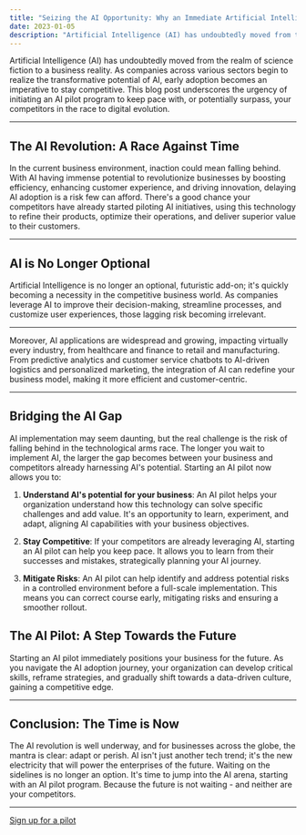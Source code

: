 ```yaml
---
title: "Seizing the AI Opportunity: Why an Immediate Artificial Intelligence Pilot is Crucial"
date: 2023-01-05
description: "Artificial Intelligence (AI) has undoubtedly moved from the realm of science fiction to a business reality. As companies across various sectors begin to realize the transformative potential of AI, early adoption becomes an imperative to stay competitive. This blog post underscores the urgency of initiating an AI pilot program to keep pace with, or potentially surpass, your competitors in the race to digital evolution." 
---
```


Artificial Intelligence (AI) has undoubtedly moved from the realm of science fiction to a business reality. As companies across various sectors begin to realize the transformative potential of AI, early adoption becomes an imperative to stay competitive. This blog post underscores the urgency of initiating an AI pilot program to keep pace with, or potentially surpass, your competitors in the race to digital evolution.

---

## The AI Revolution: A Race Against Time

In the current business environment, inaction could mean falling behind. With AI having immense potential to revolutionize businesses by boosting efficiency, enhancing customer experience, and driving innovation, delaying AI adoption is a risk few can afford. There's a good chance your competitors have already started piloting AI initiatives, using this technology to refine their products, optimize their operations, and deliver superior value to their customers.

--- 

## AI is No Longer Optional

Artificial Intelligence is no longer an optional, futuristic add-on; it's quickly becoming a necessity in the competitive business world. As companies leverage AI to improve their decision-making, streamline processes, and customize user experiences, those lagging risk becoming irrelevant.

---

Moreover, AI applications are widespread and growing, impacting virtually every industry, from healthcare and finance to retail and manufacturing. From predictive analytics and customer service chatbots to AI-driven logistics and personalized marketing, the integration of AI can redefine your business model, making it more efficient and customer-centric.

--- 

## Bridging the AI Gap

AI implementation may seem daunting, but the real challenge is the risk of falling behind in the technological arms race. The longer you wait to implement AI, the larger the gap becomes between your business and competitors already harnessing AI's potential.
Starting an AI pilot now allows you to:

1.    **Understand AI's potential for your business**: An AI pilot helps your organization understand how this technology can solve specific challenges and add value. It's an opportunity to learn, experiment, and adapt, aligning AI capabilities with your business objectives.

2.    **Stay Competitive**: If your competitors are already leveraging AI, starting an AI pilot can help you keep pace. It allows you to learn from their successes and mistakes, strategically planning your AI journey.

3.    **Mitigate Risks**: An AI pilot can help identify and address potential risks in a controlled environment before a full-scale implementation. This means you can correct course early, mitigating risks and ensuring a smoother rollout.

## The AI Pilot: A Step Towards the Future

Starting an AI pilot immediately positions your business for the future. As you navigate the AI adoption journey, your organization can develop critical skills, reframe strategies, and gradually shift towards a data-driven culture, gaining a competitive edge.

---

## Conclusion: The Time is Now

The AI revolution is well underway, and for businesses across the globe, the mantra is clear: adapt or perish. AI isn't just another tech trend; it's the new electricity that will power the enterprises of the future. Waiting on the sidelines is no longer an option. It's time to jump into the AI arena, starting with an AI pilot program. Because the future is not waiting - and neither are your competitors.

--- 

[Sign up for a pilot](https://enegel.ai/contacts.html)



